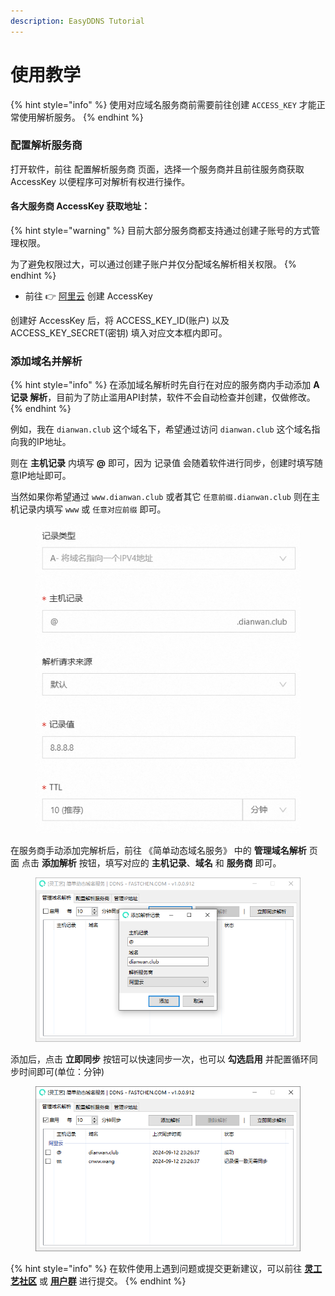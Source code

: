 ```yaml
---
description: EasyDDNS Tutorial
---
```


# 使用教学

{% hint style="info" %}
使用对应域名服务商前需要前往创建 `ACCESS_KEY` 才能正常使用解析服务。
{% endhint %}

### 配置解析服务商

打开软件，前往 配置解析服务商 页面，选择一个服务商并且前往服务商获取 AccessKey 以便程序可对解析有权进行操作。

#### 各大服务商 AccessKey 获取地址：

{% hint style="warning" %}
目前大部分服务商都支持通过创建子账号的方式管理权限。

为了避免权限过大，可以通过创建子账户并仅分配域名解析相关权限。
{% endhint %}

* 前往 👉 [阿里云](https://ram.console.aliyun.com/manage/ak) 创建 AccessKey

创建好 AccessKey 后，将 ACCESS\_KEY\_ID(账户) 以及 ACCESS\_KEY\_SECRET(密钥) 填入对应文本框内即可。

### 添加域名并解析

{% hint style="info" %}
在添加域名解析时先自行在对应的服务商内手动添加 **A 记录 解析**，目前为了防止滥用API封禁，软件不会自动检查并创建，仅做修改。
{% endhint %}

例如，我在 `dianwan.club` 这个域名下，希望通过访问 `dianwan.club` 这个域名指向我的IP地址。

则在 **主机记录** 内填写 **@** 即可，因为 记录值 会随着软件进行同步，创建时填写随意IP地址即可。

当然如果你希望通过 `www.dianwan.club` 或者其它 `任意前缀.dianwan.club` 则在主机记录内填写 `www` 或 `任意对应前缀` 即可。

<figure><img src="../../.gitbook/assets/tutorial_easyddns_add_record.png" alt=""><figcaption></figcaption></figure>

在服务商手动添加完解析后，前往 《简单动态域名服务》 中的 **管理域名解析** 页面 点击 **添加解析** 按钮，填写对应的 **主机记录**、**域名** 和 **服务商** 即可。

<figure><img src="../../.gitbook/assets/easyddns_add_domain.png" alt=""><figcaption></figcaption></figure>

添加后，点击 **立即同步** 按钮可以快速同步一次，也可以  **勾选启用** 并配置循环同步时间即可(单位：分钟)

<figure><img src="../../.gitbook/assets/easyddns_main.png" alt=""><figcaption></figcaption></figure>

{% hint style="info" %}
在软件使用上遇到问题或提交更新建议，可以前往 [**灵工艺社区**](https://nullcraft.org/d/56) 或 [**用户群**](https://jq.qq.com/?\_wv=1027\&k=A9YzWvbS) 进行提交。
{% endhint %}
